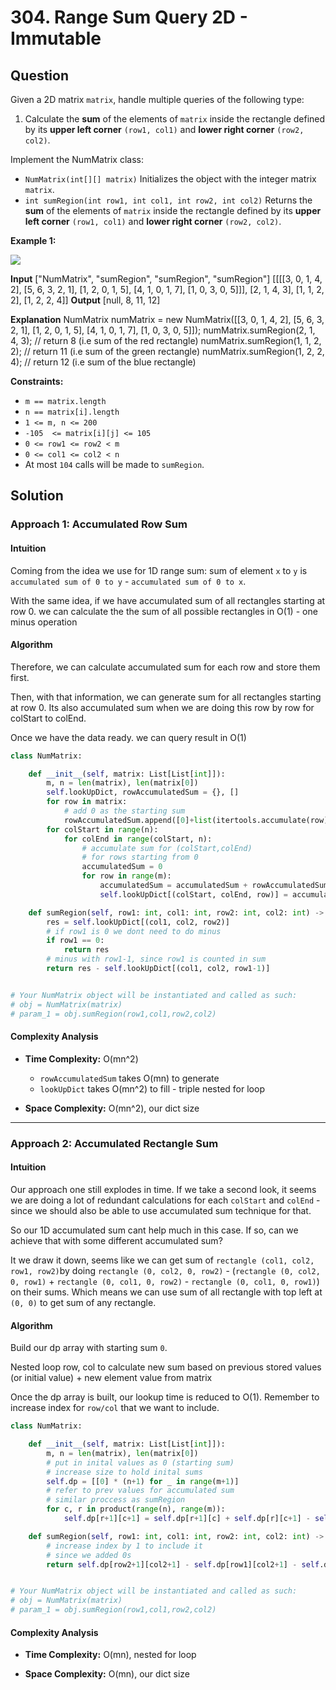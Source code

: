 
# 304. Range Sum Query 2D - Immutable

## Question

Given a 2D matrix  `matrix`, handle multiple queries of the following type:

1. Calculate the  **sum**  of the elements of  `matrix`  inside the rectangle defined by its  **upper left corner**  `(row1, col1)`  and  **lower right corner**  `(row2, col2)`.

Implement the NumMatrix class:

- `NumMatrix(int[][] matrix)`  Initializes the object with the integer matrix  `matrix`.
- `int sumRegion(int row1, int col1, int row2, int col2)`  Returns the  **sum**  of the elements of  `matrix`  inside the rectangle defined by its  **upper left corner**  `(row1, col1)`  and  **lower right corner**  `(row2, col2)`.

**Example 1:**

![](https://assets.leetcode.com/uploads/2021/03/14/sum-grid.jpg)

**Input**
["NumMatrix", "sumRegion", "sumRegion", "sumRegion"]
[[[[3, 0, 1, 4, 2], [5, 6, 3, 2, 1], [1, 2, 0, 1, 5], [4, 1, 0, 1, 7], [1, 0, 3, 0, 5]]], [2, 1, 4, 3], [1, 1, 2, 2], [1, 2, 2, 4]]
**Output**
[null, 8, 11, 12]

**Explanation**
NumMatrix numMatrix = new NumMatrix([[3, 0, 1, 4, 2], [5, 6, 3, 2, 1], [1, 2, 0, 1, 5], [4, 1, 0, 1, 7], [1, 0, 3, 0, 5]]);
numMatrix.sumRegion(2, 1, 4, 3); // return 8 (i.e sum of the red rectangle)
numMatrix.sumRegion(1, 1, 2, 2); // return 11 (i.e sum of the green rectangle)
numMatrix.sumRegion(1, 2, 2, 4); // return 12 (i.e sum of the blue rectangle)

**Constraints:**

- `m == matrix.length`
- `n == matrix[i].length`
- `1 <= m, n <= 200`
- `-105  <= matrix[i][j] <= 105`
- `0 <= row1 <= row2 < m`
- `0 <= col1 <= col2 < n`
- At most  `104`  calls will be made to  `sumRegion`.
  
## Solution

### Approach 1: Accumulated Row Sum

#### Intuition

Coming from the idea we use for 1D range sum: sum of element `x` to `y` is `accumulated sum of 0 to y` -  `accumulated sum of 0 to x`.

With the same idea, if we have accumulated sum of all rectangles starting at row 0. we can calculate the the sum of all possible rectangles in O(1) - one minus operation

#### Algorithm

Therefore, we can calculate accumulated sum for each row and store them first.

Then, with that information, we can generate sum for all rectangles starting at row 0. Its also accumulated sum when we are doing this row by row for colStart to colEnd.

Once we have the data ready. we can query result in O(1)

```python
class NumMatrix:

    def __init__(self, matrix: List[List[int]]):
        m, n = len(matrix), len(matrix[0])
        self.lookUpDict, rowAccumulatedSum = {}, []
        for row in matrix:
            # add 0 as the starting sum
            rowAccumulatedSum.append([0]+list(itertools.accumulate(row)))
        for colStart in range(n):
            for colEnd in range(colStart, n):
                # accumulate sum for (colStart,colEnd)
                # for rows starting from 0
                accumulatedSum = 0
                for row in range(m):
                    accumulatedSum = accumulatedSum + rowAccumulatedSum[row][colEnd+1] - rowAccumulatedSum[row][colStart]
                    self.lookUpDict[(colStart, colEnd, row)] = accumulatedSum

    def sumRegion(self, row1: int, col1: int, row2: int, col2: int) -> int:
        res = self.lookUpDict[(col1, col2, row2)]
        # if row1 is 0 we dont need to do minus
        if row1 == 0:
            return res
        # minus with row1-1, since row1 is counted in sum
        return res - self.lookUpDict[(col1, col2, row1-1)]


# Your NumMatrix object will be instantiated and called as such:
# obj = NumMatrix(matrix)
# param_1 = obj.sumRegion(row1,col1,row2,col2)
```

#### Complexity Analysis

- **Time Complexity:** O(mn^2)
  - `rowAccumulatedSum` takes O(mn) to generate
  - `lookUpDict` takes O(mn^2) to fill - triple nested for loop
  
- **Space Complexity:** O(mn^2), our dict size

---

### Approach 2: Accumulated Rectangle Sum

#### Intuition

Our approach one still explodes in time. If we take a second look, it seems we are doing a lot of redundant calculations for each `colStart` and `colEnd` - since we should also be able to use accumulated sum technique for that.

So our 1D accumulated sum cant help much in this case. If so, can we achieve that with some different accumulated sum?

It we draw it down, seems like we can get sum of `rectangle (col1, col2, row1, row2)`by doing `rectangle (0, col2, 0, row2)` - (`rectangle (0, col2, 0, row1)` + `rectangle (0, col1, 0, row2)` - `rectangle (0, col1, 0, row1)`) on their sums. Which means we can use sum of all rectangle with top left at `(0, 0)` to get sum of any rectangle.

#### Algorithm

Build our dp array with starting sum `0`.

Nested loop row, col to calculate new sum based on previous stored values (or initial value) + new element value from matrix

Once the dp array is built, our lookup time is reduced to O(1). Remember to increase index for `row/col` that we want to include.

```python
class NumMatrix:

    def __init__(self, matrix: List[List[int]]):
        m, n = len(matrix), len(matrix[0])
        # put in inital values as 0 (starting sum)
        # increase size to hold inital sums
        self.dp = [[0] * (n+1) for _ in range(m+1)]
        # refer to prev values for accumulated sum
        # similar proccess as sumRegion
        for c, r in product(range(n), range(m)):
            self.dp[r+1][c+1] = self.dp[r+1][c] + self.dp[r][c+1] - self.dp[r][c] + matrix[r][c]

    def sumRegion(self, row1: int, col1: int, row2: int, col2: int) -> int:
        # increase index by 1 to include it
        # since we added 0s
        return self.dp[row2+1][col2+1] - self.dp[row1][col2+1] - self.dp[row2+1][col1] + self.dp[row1][col1]


# Your NumMatrix object will be instantiated and called as such:
# obj = NumMatrix(matrix)
# param_1 = obj.sumRegion(row1,col1,row2,col2)
```

#### Complexity Analysis

- **Time Complexity:** O(mn), nested for loop
  
- **Space Complexity:** O(mn), our dict size
